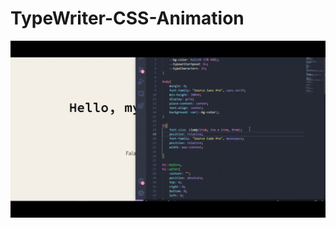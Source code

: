 # TypeWriter-CSS-Animation

![](https://github.com/rohuldson/TypeWriter-CSS-Animation/blob/main/TypeWriter-CSS-Animation-video.gif?raw=true)
